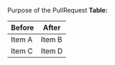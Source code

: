 Purpose of the PullRequest
**Table:**

| Before | After |
| -------- | -------- |
| Item A   | Item B   |
| Item C   | Item D   |
